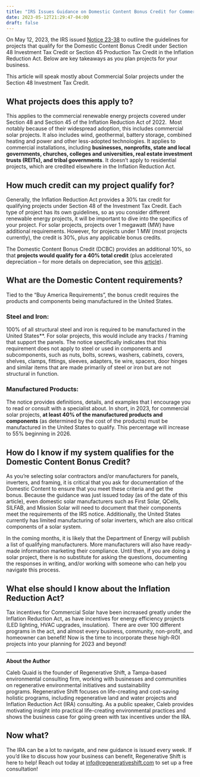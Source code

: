 ```yaml
---
title: "IRS Issues Guidance on Domestic Content Bonus Credit for Commercial Solar Projects"
date: 2023-05-12T21:29:47-04:00
draft: false
---
```


On May 12, 2023, the IRS issued [Notice 23-38](https://www.irs.gov/pub/irs-drop/n-23-38.pdf) to outline the guidelines for projects that qualify for the Domestic Content Bonus Credit under Section 48 Investment Tax Credit or Section 45 Production Tax Credit in the Inflation Reduction Act. Below are key takeaways as you plan projects for your business.

This article will speak mostly about Commercial Solar projects under the Section 48 Investment Tax Credit.

## What projects does this apply to?

This applies to the commercial renewable energy projects covered under Section 48 and Section 45 of the Inflation Reduction Act of 2022.  Most notably because of their widespread adoption, this includes commercial solar projects. It also includes wind, geothermal, battery storage, combined heating and power and other less-adopted technologies. It applies to commercial installations, including **businesses, nonprofits, state and local governments, churches, colleges and universities, real estate investment trusts (REITs), and tribal governments**. It doesn’t apply to residential projects, which are credited elsewhere in the Inflation Reduction Act.

## How much credit can my project qualify for?

Generally, the Inflation Reduction Act provides a 30% tax credit for qualifying projects under Section 48 of the Investment Tax Credit. Each type of project has its own guidelines, so as you consider different renewable energy projects, it will be important to dive into the specifics of your project. For solar projects, projects over 1 megawatt (MW) have additional requirements. However, for projects under 1 MW (most projects currently), the credit is 30%, plus any applicable bonus credits.

The Domestic Content Bonus Credit (DCBC) provides an additional 10%, so that **projects would qualify for a 40% total credit** (plus accelerated depreciation – for more details on depreciation, see this [article](https://www.linkedin.com/pulse/inflation-reduction-act-commercial-solar-what-know-caleb-quaid/)).

## What are the Domestic Content requirements?

Tied to the “Buy America Requirements”, the bonus credit requires the products and components being manufactured in the United States. 

### Steel and Iron:
100% of all structural steel and iron is required to be manufactured in the United States**. For solar projects, this would include any tracks / framing that support the panels. The notice specifically indicates that this requirement does not apply to steel or used in components and subcomponents, such as nuts, bolts, screws, washers, cabinets, covers, shelves, clamps, fittings, sleeves, adapters, tie wire, spacers, door hinges and similar items that are made primarily of steel or iron but are not structural in function. 

### Manufactured Products: 
The notice provides definitions, details, and examples that I encourage you to read or consult with a specialist about. In short, in 2023, for commercial solar projects, **at least 40% of the manufactured products and components** (as determined by the cost of the products) must be manufactured in the United States to qualify. This percentage will increase to 55% beginning in 2026.

## How do I know if my system qualifies for the Domestic Content Bonus Credit?

As you’re selecting solar contractors and/or manufacturers for panels, inverters, and framing, it is critical that you ask for documentation of the Domestic Content to ensure that you meet these criteria and get the bonus. Because the guidance was just issued today (as of the date of this article), even domestic solar manufacturers such as First Solar, QCells, SILFAB, and Mission Solar will need to document that their components meet the requirements of the IRS notice. Additionally, the United States currently has limited manufacturing of solar inverters, which are also critical components of a solar system.

In the coming months, it is likely that the Department of Energy will publish a list of qualifying manufacturers. More manufacturers will also have ready-made information marketing their compliance. Until then, if you are doing a solar project, there is no substitute for asking the questions, documenting the responses in writing, and/or working with someone who can help you navigate this process.

## What else should I know about the Inflation Reduction Act?

Tax incentives for Commercial Solar have been increased greatly under the Inflation Reduction Act, as have incentives for energy efficiency projects (LED lighting, HVAC upgrades, insulation).  There are over 100 different programs in the act, and almost every business, community, non-profit, and homeowner can benefit! Now is the time to incorporate these high-ROI projects into your planning for 2023 and beyond!

---

**About the Author**

Caleb Quaid is the founder of Regenerative Shift, a Tampa-based environmental consulting firm, working with businesses and communities on regenerative environmental initiatives and sustainability programs. Regenerative Shift focuses on life-creating and cost-saving holistic programs, including regenerative land and water projects and Inflation Reduction Act (IRA) consulting. As a public speaker, Caleb provides motivating insight into practical life-creating environmental practices and shows the business case for going green with tax incentives under the IRA.

## Now what?

The IRA can be a lot to navigate, and new guidance is issued every week. If you’d like to discuss how your business can benefit, Regenerative Shift is here to help! Reach out today at <info@regenerativeshift.com> to set up a free consultation!